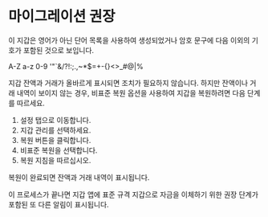 # 마이그레이션 권장

이 지갑은 영어가 아닌 단어 목록을 사용하여 생성되었거나 암호 문구에 다음 이외의 기호가 포함된 것으로 보입니다.

A-Z a-z 0-9 '"`&/?!:;.,~*$=+-{}<>\_#@|%

지갑 잔액과 거래가 올바르게 표시되면 조치가 필요하지 않습니다. 하지만 잔액이나 거래 내역이 보이지 않는 경우, 비표준 복원 옵션을 사용하여 지갑을 복원하려면 다음 단계를 따르세요.

1. 설정 탭으로 이동합니다.
2. 지갑 관리를 선택하세요.
3. 복원 버튼을 클릭합니다.
4. 비표준 복원을 선택합니다.
5. 복원 지침을 따르십시오.

복원이 완료되면 잔액과 거래 내역이 표시됩니다.

이 프로세스가 끝나면 지갑 앱에 표준 규격 지갑으로 자금을 이체하기 위한 권장 단계가 포함된 또 다른 알림이 표시됩니다.